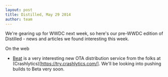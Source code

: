 ```yaml
---
layout: post
title: Distilled, May 29 2014
author: team
---
```


We're gearing up for WWDC next week, so here's our pre-WWDC edition of
Distilled - news and articles we found interesting this week.

On the web

- [Beat](http://www.crashlytics.com/blog/launching-beta-by-crashlytics/)
  is a very interesting new OTA distribution service from the folks at
  (Crashlytics)[https://try.crashlytics.com/]. We'll be looking into
  pushing builds to Beta very soon.
